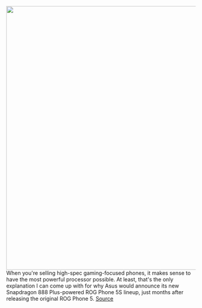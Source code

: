 <img src='https://cdn.vox-cdn.com/thumbor/_JOJf8y3mxJWrDbXB49FZ1XPAa0=/0x0:1145x763/1200x800/filters:focal(482x291:664x473)/cdn.vox-cdn.com/uploads/chorus_image/image/69740486/msedge_5BtFPuHiJl.0.jpg' width='700px' /><br/>
When you're selling high-spec gaming-focused phones, it makes sense to have the most powerful processor possible. At least, that's the only explanation I can come up with for why Asus would announce its new Snapdragon 888 Plus-powered ROG Phone 5S lineup, just months after releasing the original ROG Phone 5.
<a href='https://www.theverge.com/2021/8/18/22630283/asus-rog-phone-5s-pro-gaming-smartphone-android-price-release-date-features'> Source <a/>